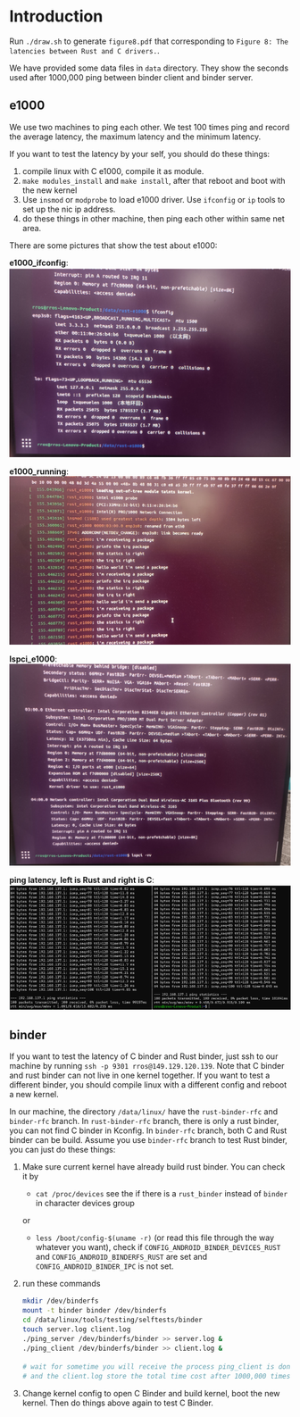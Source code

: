 # Introduction

Run `./draw.sh` to generate `figure8.pdf` that corresponding to `Figure 8: The latencies between Rust and C drivers.`.

We have provided some data files in `data` directory. They show the seconds used after 1000,000 ping between binder client and binder server.

## e1000

We use two machines to ping each other. We test 100 times ping and record the average latency, the maximum latency and the minimum latency.

If you want to test the latency by your self, you should do these things:
1. compile linux with C e1000, compile it as module.
2. `make modules_install` and `make install`, after that reboot and boot with the new kernel
3. Use `insmod` or `modprobe` to load e1000 driver. Use `ifconfig` or `ip` tools to set up the nic ip address.
4. do these things in other machine, then ping each other within same net area.

There are some pictures that show the test about e1000:

**e1000_ifconfig**:
![e1000_ifconfig](imgs/e1000_ifconfig.png "e1000_ifconfig")

**e1000_running**:
![insmod_e1000](imgs/insmod_e1000.png)

**lspci_e1000**:
![lspci_e1000](./imgs/lspci_e1000.png)

**ping latency, left is Rust and right is C**:
![ping_lat_left_rust_right_c](./imgs/ping_lat_left_rust_right_c.png)

## binder

If you want to test the latency of C binder and Rust binder, just ssh to our machine by running `ssh -p 9301 rros@149.129.120.139`. Note that C binder and rust binder can not live in one kernel together. If you want to test a different binder, you should compile linux with a different config and reboot a new kernel.

In our machine, the directory `/data/linux/` have the `rust-binder-rfc` and `binder-rfc` branch. In `rust-binder-rfc` branch, there is only a rust binder, you can not find C binder in Kconfig. In `binder-rfc` branch, both C and Rust binder can be build. Assume you use `binder-rfc` branch to test Rust binder, you can just do these things:
1. Make sure current kernel have already build rust binder. You can check it by 
    - `cat /proc/devices` see the if there is a `rust_binder` instead of `binder` in character devices group
    
    or

    - `less /boot/config-$(uname -r)` (or read this file through the way whatever you want), check if `CONFIG_ANDROID_BINDER_DEVICES_RUST` and `CONFIG_ANDROID_BINDERFS_RUST` are set and `CONFIG_ANDROID_BINDER_IPC` is not set.
2. run these commands

    ```bash
    mkdir /dev/binderfs
    mount -t binder binder /dev/binderfs
    cd /data/linux/tools/testing/selftests/binder
    touch server.log client.log
    ./ping_server /dev/binderfs/binder >> server.log &
    ./ping_client /dev/binderfs/binder >> client.log &

    # wait for sometime you will receive the process ping_client is done
    # and the client.log store the total time cost after 1000,000 times ping
    ```

3. Change kernel config to open C Binder and build kernel, boot the new kernel. Then do things above again to test C Binder.
